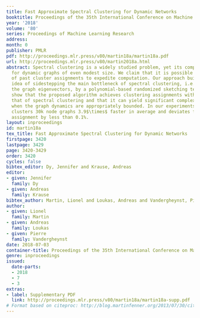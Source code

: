 ```yaml
---
title: Fast Approximate Spectral Clustering for Dynamic Networks
booktitle: Proceedings of the 35th International Conference on Machine Learning
year: '2018'
volume: '80'
series: Proceedings of Machine Learning Research
address: 
month: 0
publisher: PMLR
pdf: http://proceedings.mlr.press/v80/martin18a/martin18a.pdf
url: http://proceedings.mlr.press/v80/martin2018a.html
abstract: Spectral clustering is a widely studied problem, yet its complexity is prohibitive
  for dynamic graphs of even modest size. We claim that it is possible to reuse information
  of past cluster assignments to expedite computation. Our approach builds on a recent
  idea of sidestepping the main bottleneck of spectral clustering, i.e., computing
  the graph eigenvectors, by a polynomial-based randomized sketching technique. We
  show that the proposed algorithm achieves clustering assignments with quality approximating
  that of spectral clustering and that it can yield significant complexity benefits
  when the graph dynamics are appropriately bounded. In our experiments, our method
  clusters 30k node graphs 3.9$\times$ faster in average and deviates from the correct
  assignment by less than 0.1%.
layout: inproceedings
id: martin18a
tex_title: Fast Approximate Spectral Clustering for Dynamic Networks
firstpage: 3420
lastpage: 3429
page: 3420-3429
order: 3420
cycles: false
bibtex_editor: Dy, Jennifer and Krause, Andreas
editor:
- given: Jennifer
  family: Dy
- given: Andreas
  family: Krause
bibtex_author: Martin, Lionel and Loukas, Andreas and Vandergheynst, Pierre
author:
- given: Lionel
  family: Martin
- given: Andreas
  family: Loukas
- given: Pierre
  family: Vandergheynst
date: 2018-07-03
container-title: Proceedings of the 35th International Conference on Machine Learning
genre: inproceedings
issued:
  date-parts:
  - 2018
  - 7
  - 3
extras:
- label: Supplementary PDF
  link: http://proceedings.mlr.press/v80/martin18a/martin18a-supp.pdf
# Format based on citeproc: http://blog.martinfenner.org/2013/07/30/citeproc-yaml-for-bibliographies/
---
```

